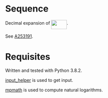 # Sequence
Decimal expansion of <img src="/sequence5/tex/3e5aea3dac8ef77a0eb592c5fdebaaba.svg?invert_in_darkmode&sanitize=true" align=middle width=49.612013549999986pt height=29.534320200000014pt/>.

See [A253191](https://oeis.org/A253191).

# Requisites
Written and tested with Python 3.8.2.

[input_helper](https://github.com/XPhyro/input_helper) is used to get input.

[mpmath](http://mpmath.org/) is used to compute natural logarithms.
